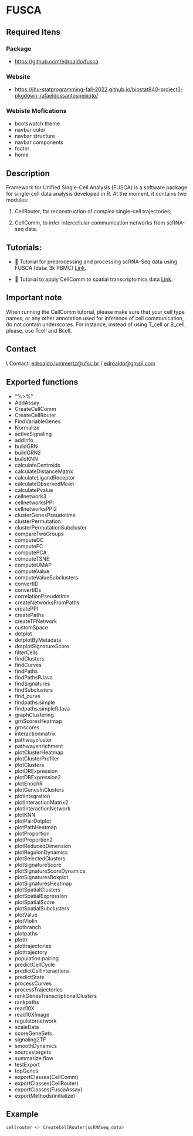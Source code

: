 # FUSCA

## Required Itens

### Package
* https://github.com/edroaldo/fusca

### Website
* https://jhu-statprogramming-fall-2022.github.io/biostat840-project3-pkgdown-rafaeldossantospeixoto/

### Webiste Mofications
* bootswatch theme
* navbar color
* navbar structure
* navbar components
* footer
* home

## Description
Framework for Unified Single-Cell Analysis (FUSCA) is a software package for single-cell data analysis developed in R. At the moment, it contains two modules:

1. CellRouter, for reconstruction of complex single-cell trajectories; 

2. CellComm, to infer intercellular communication networks from scRNA-seq data.


## Tutorials:

* :notebook_with_decorative_cover: Tutorial for preprocessing and processing scRNA-Seq data using FUSCA (data: 3k PBMC) [Link](https://github.com/edroaldo/fusca/blob/main/tutorial/FUSCA_tutorial_3k_PBMC_ds.ipynb).

* :notebook_with_decorative_cover: Tutorial to apply CellComm to spatial transcriptomics data [Link](https://github.com/edroaldo/fusca/blob/main/tutorial/CellComm_ST_tutorial.ipynb).

## Important note

When running the CellComm tutorial, please make sure that your cell type names, or any other annotation used for inference of cell communication, do not contain underscores. For instance, instead of using T_cell or B_cell, please, use Tcell and Bcell.


## Contact

:telephone_receiver: Contact: edroaldo.lummertz@ufsc.br / edroaldo@gmail.com


## Exported functions

* "%>%"
* AddAssay
* CreateCellComm
* CreateCellRouter
* FindVariableGenes
* Normalize
* activeSignaling
* addInfo
* buildGRN
* buildGRN2
* buildKNN
* calculateCentroids
* calculateDistanceMatrix
* calculateLigandReceptor
* calculateObservedMean
* calculatePvalue
* cellnetwork3
* cellnetworksPPI
* cellnetworksPPI2
* clusterGenesPseudotime
* clusterPermutation
* clusterPermutationSubcluster
* compareTwoGroups
* computeDC
* computeFC
* computePCA
* computeTSNE
* computeUMAP
* computeValue
* computeValueSubclusters
* convertID
* convertIDs
* correlationPseudotime
* createNetworksFromPaths
* createPPI
* createPaths
* createTFNetwork
* customSpace
* dotplot
* dotplotByMetadata
* dotplotSignatureScore
* filterCells
* findClusters
* findCurves
* findPaths
* findPathsRJava
* findSignatures
* findSubclusters
* find_curve
* findpaths.simple
* findpaths.simpleRJava
* graphClustering
* grnScoresHeatmap
* grnscores
* interactionmatrix
* pathwaycluster
* pathwayenrichment
* plotClusterHeatmap
* plotClusterProfiler
* plotClusters
* plotDRExpression
* plotDRExpression2
* plotEnrichR
* plotGenesInClusters
* plotIntegration
* plotInteractionMatrix2
* plotInteractionNetwork
* plotKNN
* plotPairDotplot
* plotPathHeatmap
* plotProportion
* plotProportion2
* plotReducedDimension
* plotRegulonDynamics
* plotSelectedClusters
* plotSignatureScore
* plotSignatureScoreDynamics
* plotSignaturesBoxplot
* plotSignaturesHeatmap
* plotSpatialClusters
* plotSpatialExpression
* plotSpatialScore
* plotSpatialSubclusters
* plotValue
* plotViolin
* plotbranch
* plotpaths
* plottr
* plottrajectories
* plottrajectory
* population.pairing
* predictCellCycle
* predictCellInteractions
* predictState
* processCurves
* processTrajectories
* rankGenesTranscriptionalClusters
* rankpaths
* read10X
* read10XImage
* regulatornetwork
* scaleData
* scoreGeneSets
* signaling2TF
* smoothDynamics
* sourcestargets
* summarize.flow
* testExport
* topGenes
* exportClasses(CellComm)
* exportClasses(CellRouter)
* exportClasses(FuscaAssay)
* exportMethods(initialize)

## Example 

```
cellrouter <- CreateCellRouter(scRNAseq_data)
```
